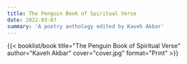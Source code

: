 ```yaml
---
title: The Penguin Book of Spiritual Verse
date: 2022-03-07
summary: 'A poetry anthology edited by Kaveh Akbar'
---
```


{{< booklist/book
title="The Penguin Book of Spiritual Verse"
author="Kaveh Akbar"
cover="cover.jpg"
format="Print" >}}
